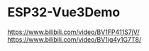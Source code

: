 # ESP32-Vue3Demo

https://www.bilibili.com/video/BV1FP411S7jV/
https://www.bilibili.com/video/BV1ig4y1G7T8/
